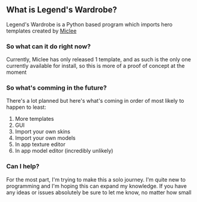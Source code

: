 ## What is Legend's Wardrobe?
Legend's Wardrobe is a Python based program which imports hero templates created by [Miclee](https://github.com/Miclee7)

### So what can it do right now?
Currently, Miclee has only released 1 template, and as such is the only one currently available for install, so this is more of a proof of concept at the moment

### So what's comming in the future?
There's a lot planned but here's what's coming in order of most likely to happen to least:
1. More templates
2. GUI
3. Import your own skins
4. Import your own models
5. In app texture editor
6. In app model editor (incredibly unlikely)

### Can I help?
For the most part, I'm trying to make this a solo journey. I'm quite new to programming and I'm hoping this can expand my knowledge. If you have any ideas or issues absolutely be sure to let me know, no matter how small
